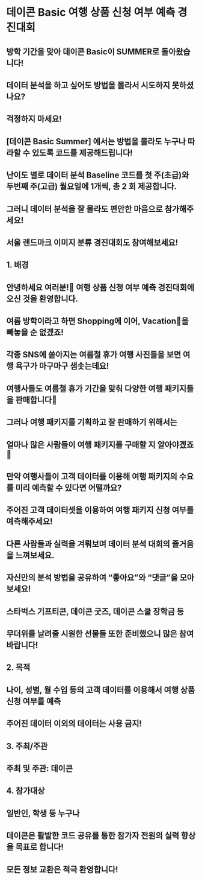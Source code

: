 # 데이콘 Basic 여행 상품 신청 여부 예측 경진대회

## 방학 기간을 맞아 데이콘 Basic이 SUMMER로 돌아왔습니다!


## 데이터 분석을 하고 싶어도 방법을 몰라서 시도하지 못하셨나요?

## 걱정하지 마세요!



## [데이콘 Basic Summer] 에서는 방법을 몰라도 누구나 따라할 수 있도록 코드를 제공해드립니다!

## 난이도 별로 데이터 분석 Baseline 코드를 첫 주(초급)와 두번째 주(고급) 월요일에 1개씩, 총 2 회 제공합니다.


## 그러니 데이터 분석을 잘 몰라도 편안한 마음으로 참가해주세요!

## 서울 랜드마크 이미지 분류 경진대회도 참여해보세요!



## 1. 배경
## 안녕하세요 여러분!🙌 여행 상품 신청 여부 예측 경진대회에 오신 것을 환영합니다.


## 여름 방학이라고 하면 Shopping에 이어, Vacation🧳을 빼놓을 순 없겠죠!



## 각종 SNS에 쏟아지는 여름철 휴가 여행 사진들을 보면 여행 욕구가 마구마구 샘솟는데요!

## 여행사들도 여름철 휴가 기간을 맞춰 다양한 여행 패키지들을 판매합니다🌅



## 그러나 여행 패키지를 기획하고 잘 판매하기 위해서는

## 얼마나 많은 사람들이 여행 패키지를 구매할 지 알아야겠죠 👀



## 만약 여행사들이 고객 데이터를 이용해 여행 패키지의 수요를 미리 예측할 수 있다면 어떨까요?



## 주어진 고객 데이터셋을 이용하여 여행 패키지 신청 여부를 예측해주세요!





## 다른 사람들과 실력을 겨뤄보며 데이터 분석 대회의 즐거움을 느껴보세요.

## 자신만의 분석 방법을 공유하여 “좋아요”와 “댓글”을 모아보세요!



## 스타벅스 기프티콘, 데이콘 굿즈, 데이콘 스쿨 장학금 등
## 무더위를 날려줄 시원한 선물들 또한 준비했으니 많은 참여 바랍니다!







## 2. 목적
## 나이, 성별, 월 수입 등의 고객 데이터를 이용해서 여행 상품 신청 여부를 예측

## 주어진 데이터 이외의 데이터는 사용 금지!





## 3. 주최/주관
## 주최 및 주관: 데이콘





## 4. 참가대상
## 일반인, 학생 등 누구나







## 데이콘은 활발한 코드 공유를 통한 참가자 전원의 실력 향상을 목표로 합니다!


## 모든 정보 교환은 적극 환영합니다!